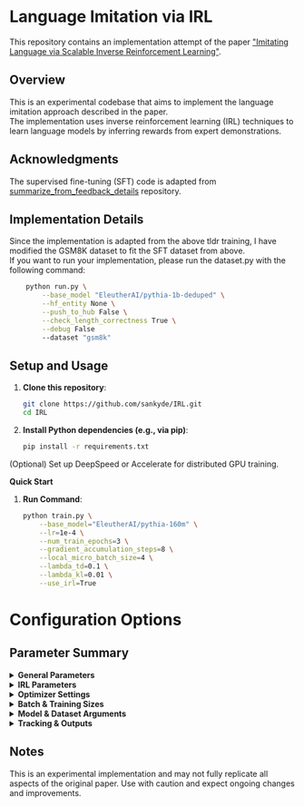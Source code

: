 # Language Imitation via IRL

This repository contains an implementation attempt of the paper <span style="color: #0366d6">["Imitating Language via Scalable Inverse Reinforcement Learning"](https://arxiv.org/pdf/2409.01369)</span>.

## Overview

This is an experimental codebase that aims to implement the language imitation approach described in the paper. \
The implementation uses inverse reinforcement learning (IRL) techniques to learn language models by inferring rewards from expert demonstrations.

## Acknowledgments

The supervised fine-tuning (SFT) code is adapted from <span style="color: #0366d6">[summarize_from_feedback_details](https://github.com/vwxyzjn/summarize_from_feedback_details)</span> repository.

## Implementation Details

Since the implementation is adapted from the above tldr training, I have modified the GSM8K dataset to fit the SFT dataset from above. \
If you want to run your implementation, please run the dataset.py with the following command:

```bash
    python run.py \
        --base_model "EleutherAI/pythia-1b-deduped" \
        --hf_entity None \
        --push_to_hub False \
        --check_length_correctness True \
        --debug False
        --dataset "gsm8k"
```
## Setup and Usage

1. **Clone this repository**:
    ```bash
    git clone https://github.com/sankyde/IRL.git 
    cd IRL 
2. **Install Python dependencies (e.g., via pip)**:
    ```bash
    pip install -r requirements.txt
(Optional) Set up DeepSpeed or Accelerate for distributed GPU training.

<strong>Quick Start</strong>

1. **Run Command**:  
   ```bash
   python train.py \
       --base_model="EleutherAI/pythia-160m" \
       --lr=1e-4 \
       --num_train_epochs=3 \
       --gradient_accumulation_steps=8 \
       --local_micro_batch_size=4 \
       --lambda_td=0.1 \
       --lambda_kl=0.01 \
       --use_irl=True

# Configuration Options

## Parameter Summary
<details>
  <summary><strong>General Parameters</strong></summary>

| Argument | Type | Default | Description |
|----------|------|---------|-------------|
| `exp_name` | str | (script filename) | The name of this experiment. |
| `seed` | int | 1 | Seed of the experiment. |
| `cuda` | bool | True | Whether to use cuda if available. |
| `run_name` | Optional[str] | None | A unique name of this run. |
| `load_from_cache_file` | bool | False | Whether to load data from the local cache file in `dataset.map`. |
| `deepspeed` | bool | True | Whether to use deepspeed to train the model. |
| `run_eval` | bool | True | Whether to run evaluation. |
| `eval_every` | int | 20 | How Often to run Eval. |
| `monitor` | bool | True | Monitor the internal Chosen Q, Value, Logits, Log_PI. |
</details>

<details>
  <summary><strong>IRL Parameters</strong></summary>

| Argument | Type | Default | Description |
|----------|------|---------|-------------|
| `gamma` | float | 1.0 | The sampling temperature. |
| `lambda_td` | float | 0.1 | TD penalty weight. |
| `lambda_kl` | float | 0.01 | KL penalty weight (Colab: 0.1). |
| `use_kl` | bool | True | Use KL Divergence between a reference model and a policy model. |
| `use_mle` | bool | False | Use Original MLE Loss. |
| `use_irl` | bool | True | Use IRL Loss. |
| `mle_steps_before_irl` | int | 0 | Using MLE to stabilize training before starting IRL. |
</details>

<details>
  <summary><strong>Optimizer Settings</strong></summary>

| Argument | Type | Default | Description |
|----------|------|---------|-------------|
| `eps` | float | 1e-9 | The epsilon value for the optimizer. |
| `lr` | float | 1e-4 | The learning rate (Colab: 3e-6). |
| `optimizer` | Literal["adam","adamw"] | "adamw" | Which optimizer to use. |
| `scheduler` | str | "cosine" | Which scheduler to use. |
| `warm_up_steps` | int | 0 | Number of warm up steps for the scheduler. |
</details>
<details>
  <summary><strong>Batch & Training Sizes</strong></summary>

| Argument | Type | Default | Description |
|----------|------|---------|-------------|
| `world_size` | Optional[int] | None | The number of processes (GPUs) to use. |
| `num_train_epochs` | int | 3 | Number of epochs to train. |
| `num_updates` | Optional[int] | None | The number of updates to train. |
| `gradient_accumulation_steps` | int | 4 | The number of gradient accumulation steps (Colab: 32). |
| `local_micro_batch_size` | Optional[int] | 2 | The micro batch size per GPU (HF's `per_device_train_batch_size`) (Colab: 4). |
| `total_episodes` | Optional[int] | None | The total number of episodes in the dataset. |
| `micro_batch_size` | Optional[int] | None | The micro batch size across devices (HF's `per_device_train_batch_size` * `world_size`). |
| `local_batch_size` | Optional[int] | None | The batch size per GPU (HF's `per_device_train_batch_size` * `gradient_accumulation_steps`). |
| `batch_size` | Optional[int] | None | The batch size across devices (HF's `per_device_train_batch_size` * `world_size` * `gradient_accumulation_steps`). |
| `local_eval_batch_size` | int | 4 | Per rank eval batch size (Colab: 16). |
</details>
<details>
  <summary><strong>Model & Dataset Arguments</strong></summary>

| Argument | Type | Default | Description |
|----------|------|---------|-------------|
| `base_model` | str | "EleutherAI/pythia-160m" | The name of the pretrained model to use. |
| `query_dataset` | str | "sdesai/gsm8k_tldr_style" | The query dataset. |
| `response_length` | int | 500 | The length of the response. |
| `truncate_token` | Literal["eos"] | "eos" | The truncate token. |
| `truncate_token_id` | Optional[int] | None | The truncation token id. |
| `temperature` | float | 0.7 | The sampling temperature (Colab: 0.6). |
| `eval_num_samples` | int | 30 | Number of samples to choose from the eval dataset. Use Shuffle=True to make this random. |
</details>
<details>
  <summary><strong>Tracking & Outputs</strong></summary>

| Argument | Type | Default | Description |
|----------|------|---------|-------------|
| `track` | bool | True | If toggled, this experiment will be tracked with Weights and Biases. |
| `wandb_project_name` | str | "IRL Finetuning" | The wandb's project name. |
| `wandb_entity` | Optional[str] | None | The entity (team) of wandb's project. |
| `push_to_hub` | bool | False | Whether to upload the saved model to huggingface. |
| `hf_entity` | Optional[str] | None | The user or org name of the model repository from the Hugging Face Hub. |
| `hf_repo_id` | Optional[str] | None | The id of the saved model in the Hugging Face Hub (can be autoset if not given). |
| `hf_repo_revision` | Optional[str] | None | The revision of the saved model in the Hugging Face Hub (can be autoset if not given). |
| `hf_repo_url` | Optional[str] | None | The url of the saved model in the Hugging Face Hub (will be autoset). |
| `output_dir` | str | "models/sft_model" | Where to save the model. |

</details>

## Notes


This is an experimental implementation and may not fully replicate all aspects of the original paper. Use with caution and expect ongoing changes and improvements.
